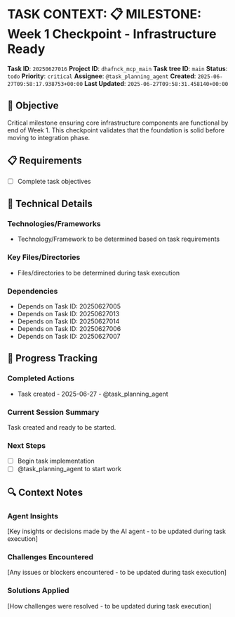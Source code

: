 # TASK CONTEXT: 📋 MILESTONE: Week 1 Checkpoint - Infrastructure Ready

**Task ID**: `20250627016`
**Project ID**: `dhafnck_mcp_main`
**Task tree ID**: `main`
**Status**: `todo`
**Priority**: `critical`
**Assignee**: `@task_planning_agent`
**Created**: `2025-06-27T09:58:17.938753+00:00`
**Last Updated**: `2025-06-27T09:58:31.458140+00:00`

## 🎯 Objective
Critical milestone ensuring core infrastructure components are functional by end of Week 1. This checkpoint validates that the foundation is solid before moving to integration phase.

## 📋 Requirements
- [ ] Complete task objectives

## 🔧 Technical Details
### Technologies/Frameworks
- Technology/Framework to be determined based on task requirements

### Key Files/Directories
- Files/directories to be determined during task execution

### Dependencies
- Depends on Task ID: 20250627005
- Depends on Task ID: 20250627013
- Depends on Task ID: 20250627014
- Depends on Task ID: 20250627006
- Depends on Task ID: 20250627007

## 🚀 Progress Tracking
### Completed Actions
- Task created - 2025-06-27 - @task_planning_agent

### Current Session Summary
Task created and ready to be started.

### Next Steps
- [ ] Begin task implementation
- [ ] @task_planning_agent to start work

## 🔍 Context Notes
### Agent Insights
[Key insights or decisions made by the AI agent - to be updated during task execution]

### Challenges Encountered
[Any issues or blockers encountered - to be updated during task execution]

### Solutions Applied
[How challenges were resolved - to be updated during task execution]
